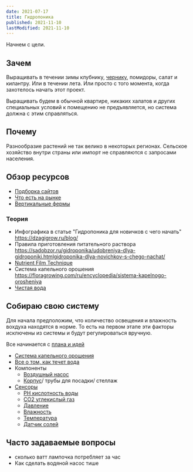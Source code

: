```yaml
---
date: 2021-07-17
title: Гидропоника
published: 2021-11-10
lastModified: 2021-11-10
---
```


Начнем с цели.


## Зачем

Выращивать в течении зимы клубнику, [чернику](/ru/make/hydroponics/blackberry), помидоры, салат и килантру. Или в течении лета. Или просто с того момента, когда захотелось начать этот проект.

Выращивать будем в обычной квартире, никаких халатов и других специальных условий к помещению не предъявляется, но система должна с этим справляться.


## Почему

Разнообразие растений не так велико в некоторых регионах. Сельское хозяйство внутри страны или импорт не справляются с запросами населения.


## Обзор ресурсов

- [Подборка сайтов](/ru/make/hydroponics/online-resources)
- [Что есть на рынке](/ru/make/hydroponics/readymade)
- [Вертикальные фермы](/ru/make/hydroponics/vertical-farming)


### Теория

- Инфографика в статье "Гидропоника для новичков с чего начать"  https://dzagigrow.ru/blog/
- Правила приготовления питательного раствора https://sadobzor.ru/gidroponika/udobreniya-dlya-gidroponiki.htmlgidroponika-dlya-novichkov-s-chego-nachat/
- [Nutrient Film Technique](/ru/make/hydroponics/nutrient-film-technique)
- Система капельного орошения https://floragrowing.com/ru/encyclopedia/sistema-kapelnogo-orosheniya
- [Чистая вода](/ru/make/hydroponics/clean-water)

## Собираю свою систему

Для начала предположим, что количество освещения и влажность вохдуха находятся в норме. То есть на первом этапе эти факторы исключены из системы и будут регулироваться вручную.

Все начинается с [плана и идей](/ru/make/hydroponics/plan)

- [Система капельного орошения](/ru/make/hydroponics/drip-system)
- [Все о том, как течет вода](/ru/make/hydroponics/water-flow)
- Компоненты
  - [Воздушный насос](/ru/make/hydroponics/air-pump)
  - [Корпус](/ru/make/hydroponics/frame)/ трубы для посадки/ стеллаж
- [Сенсоры](/ru/make/hydroponics/sensors)
  - [PH кислотность воды](/ru/make/hydroponics/sensors/ph)
  - [CO2 углекислый газ](/ru/make/hydroponics/sensors/co2)
  - [Давление](/ru/make/hydroponics/sensors/pressure)
  - [Влажность](/ru/make/hydroponics/sensors/humidity)
  - [Температура](/ru/make/hydroponics/sensors/temperature)
  - [Датчик солей](/ru/make/hydroponics/sensors/tds)


## Часто задаваемые вопросы

- сколько ватт лампочка потребляет за час
- Как сделать водяной насос тише